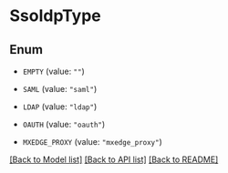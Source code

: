 # SsoIdpType

## Enum


* `EMPTY` (value: `""`)

* `SAML` (value: `"saml"`)

* `LDAP` (value: `"ldap"`)

* `OAUTH` (value: `"oauth"`)

* `MXEDGE_PROXY` (value: `"mxedge_proxy"`)


[[Back to Model list]](../README.md#documentation-for-models) [[Back to API list]](../README.md#documentation-for-api-endpoints) [[Back to README]](../README.md)


